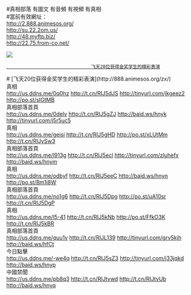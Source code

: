 

#真相部落 有圖文 有音頻 有視頻 有真相<br>
#當前有效網址：<br>
http://2.888.animesos.org/<br>
http://su.22.2om.us/<br>
http://48.myftp.biz/<br>
http://22.75.from-co.net/<br>

<a href="http://2.888.animesos.org/zx/" target="_blank"><img src="http://75.from-co.net/pic/2016/11/p7829911a215010452.jpg">

                                   飞天20位获得金奖学生的精彩表演
</a>
# [飞天20位获得金奖学生的精彩表演](http://888.animesos.org/zx/)

<div class="linkbox"><div class="title">真相<div id="url"><a href="http://us.ddns.me/0q0hz" target=_blank>http://us.ddns.me/0q0hz</a>  <a href="http://t.cn/RIJ5dJS" target=_blank>http://t.cn/RIJ5dJS</a>  <a href="http://tinyurl.com/jkgeez2" target=_blank>http://tinyurl.com/jkgeez2</a>  <a href="http://po.st/sIGtMB" target=_blank>http://po.st/sIGtMB</a></div></div><div class="title">真相部落首頁<div id="url"><a href="http://us.ddns.me/0delv" target=_blank>http://us.ddns.me/0delv</a>  <a href="http://t.cn/RIJ5gZJ" target=_blank>http://t.cn/RIJ5gZJ</a>  <a href="http://baid.ws/hnyk" target=_blank>http://baid.ws/hnyk</a>  <a href="http://tinyurl.com/j5r5uc5" target=_blank>http://tinyurl.com/j5r5uc5</a></div></div><div class="title">真相<div id="url"><a href="http://us.ddns.me/geisi" target=_blank>http://us.ddns.me/geisi</a>  <a href="http://t.cn/RIJ5gHD" target=_blank>http://t.cn/RIJ5gHD</a>  <a href="http://po.st/xLUtMm" target=_blank>http://po.st/xLUtMm</a>  <a href="http://t.cn/RIJySw3" target=_blank>http://t.cn/RIJySw3</a></div></div><div class="title">真相部落首頁<div id="url"><a href="http://us.ddns.me/l913g" target=_blank>http://us.ddns.me/l913g</a>  <a href="http://t.cn/RIJ5ecl" target=_blank>http://t.cn/RIJ5ecl</a>  <a href="http://tinyurl.com/zluhefx" target=_blank>http://tinyurl.com/zluhefx</a>  <a href="http://baid.ws/hnym" target=_blank>http://baid.ws/hnym</a></div></div><div class="title">真相<div id="url"><a href="http://us.ddns.me/odbyf" target=_blank>http://us.ddns.me/odbyf</a>  <a href="http://t.cn/RIJ5eeC" target=_blank>http://t.cn/RIJ5eeC</a>  <a href="http://baid.ws/hnyn" target=_blank>http://baid.ws/hnyn</a>  <a href="http://po.st/Bm1i8W" target=_blank>http://po.st/Bm1i8W</a></div></div><div class="title">真相部落首頁<div id="url"><a href="http://us.ddns.me/no1g6" target=_blank>http://us.ddns.me/no1g6</a>  <a href="http://t.cn/RIJ5Dpg" target=_blank>http://t.cn/RIJ5Dpg</a>  <a href="http://po.st/uA10sr" target=_blank>http://po.st/uA10sr</a>  <a href="http://t.cn/RIJ5DgP" target=_blank>http://t.cn/RIJ5DgP</a></div></div><div class="title">真相<div id="url"><a href="http://us.ddns.me/l5-41" target=_blank>http://us.ddns.me/l5-41</a>  <a href="http://t.cn/RIJ5kNb" target=_blank>http://t.cn/RIJ5kNb</a>  <a href="http://po.st/FfkO3K" target=_blank>http://po.st/FfkO3K</a>  <a href="http://t.cn/RIJ5kBR" target=_blank>http://t.cn/RIJ5kBR</a></div></div><div class="title">真相部落首頁<div id="url"><a href="http://us.ddns.me/quu1v" target=_blank>http://us.ddns.me/quu1v</a>  <a href="http://t.cn/RIJL139" target=_blank>http://t.cn/RIJL139</a>  <a href="http://tinyurl.com/grv5kjh" target=_blank>http://tinyurl.com/grv5kjh</a>  <a href="http://baid.ws/hfCt" target=_blank>http://baid.ws/hfCt</a></div></div><div class="title">今日點擊<div id="url"><a href="http://us.ddns.me/-we4q" target=_blank>http://us.ddns.me/-we4q</a>  <a href="http://t.cn/RIJ5sZ3" target=_blank>http://t.cn/RIJ5sZ3</a>  <a href="http://tinyurl.com/j33jqkd" target=_blank>http://tinyurl.com/j33jqkd</a>  <a href="http://baid.ws/hnyp" target=_blank>http://baid.ws/hnyp</a></div></div><div class="title">中國禁聞<div id="url"><a href="http://us.ddns.me/pb8q3" target=_blank>http://us.ddns.me/pb8q3</a>  <a href="http://t.cn/RIJtvwd" target=_blank>http://t.cn/RIJtvwd</a>  <a href="http://t.cn/RIJtvUb" target=_blank>http://t.cn/RIJtvUb</a>  <a href="http://baid.ws/hnyq" target=_blank>http://baid.ws/hnyq</a></div></div></div>

